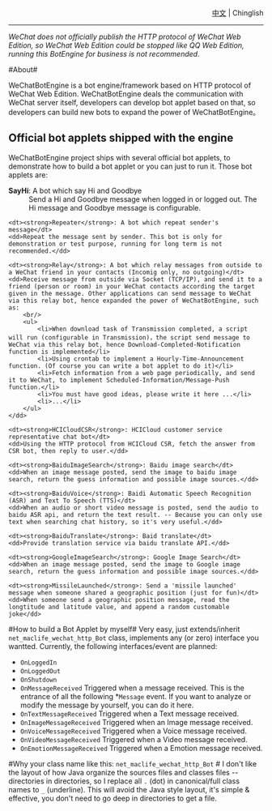 <div style='text-align:right;'><a href='ReadMe.中文.md'>中文</a> | <span>Chinglish</span></div>

----

*WeChat does not officially publish the HTTP protocol of WeChat Web Edition, so WeChat Web Edition could be stopped like QQ Web Edition, running this BotEngine for business is not recommended.*

#About#

WeChatBotEngine is a bot engine/framework based on HTTP protocol of WeChat Web Edition.
WeChatBotEngine deals the communication with WeChat server itself, developers can develop bot applet based on that, so developers can build new bots to expand the power of WeChatBotEngine。

## Official bot applets shipped with the engine ##
WeChatBotEngine project ships with several official bot applets, to demonstrate how to build a bot applet or you can just to run it.
Those bot applets are:

<dl>
	<dt><strong>SayHi</strong>: A bot which say Hi and Goodbye</dt>
	<dd>Send a Hi and Goodbye message when logged in or logged out. The Hi message and Goodbye message is configurable.</dd>

	<dt><strong>Repeater</strong>: A bot which repeat sender's message</dt>
	<dd>Repeat the message sent by sender. This bot is only for demonstration or test purpose, running for long term is not recommended.</dd>

	<dt><strong>Relay</strong>: A bot which relay messages from outside to a WeChat friend in your contacts (Incomig only, no outgoing)</dt>
	<dd>Receive message from outside via Socket (TCP/IP), and send it to a friend (person or room) in your WeChat contacts according the target given in the message. Other applications can send message to WeChat via this relay bot, hence expanded the power of WeChatBotEngine, such as:
		<br/>
		<ul>
			<li>When download task of Transmission completed, a script will run (configurable in Transmission)，the script send message to WeChat via this relay bot, hence Download-Completed-Notification function is implemented</li>
			<li>Using crontab to implement a Hourly-Time-Announcement function. (Of course you can write a bot applet to do it)</li>
			<li>Fetch information from a web page periodically, and send it to WeChat, to implement Scheduled-Information/Message-Push function.</li>
			<li>You must have good ideas, please write it here ...</li>
			<li>...</li>
		</ul>
	</dd>

	<dt><strong>HCICloudCSR</strong>: HCICloud customer service representative chat bot</dt>
	<dd>Using the HTTP protocol from HCICloud CSR, fetch the answer from CSR bot, then reply to user.</dd>

	<dt><strong>BaiduImageSearch</strong>: Baidu image search</dt>
	<dd>When an image message posted, send the image to baidu image search, return the guess information and possible image sources.</dd>

	<dt><strong>BaiduVoice</strong>: Baidi Automatic Speech Recognition (ASR) and Text To Speech (TTS)</dt>
	<dd>When an audio or short video message is posted, send the audio to baidu ASR api, and return the text result. -- Because you can only use text when searching chat history, so it's very useful.</dd>

	<dt><strong>BaiduTranslate</strong>: Baid translate</dt>
	<dd>Provide translation service via baidu translate API.</dd>

	<dt><strong>GoogleImageSearch</strong>: Google Image Search</dt>
	<dd>When an image message posted, send the image to Google image search, return the guess information and possible image sources.</dd>

	<dt><strong>MissileLaunched</strong>: Send a 'missile launched' message when someone shared a geographic position (just for fun)</dt>
	<dd>When someone send a geographic position message, read the longtitude and latitude value, and append a random customable joke</dd>
</dl>

#How to build a Bot Applet by myself#
Very easy, just extends/inherit `net_maclife_wechat_http_Bot` class, implements any (or zero) interface you wantted.
Currently, the following interfaces/event are planned:

- `OnLoggedIn`
- `OnLoggedOut`
- `OnShutdown`
- `OnMessageReceived` Triggered when a message received. This is the entrance of all the following *`Message` event. If you want to analyze or modify the message by yourself, you can do it here.
- `OnTextMessageReceived` Triggered when a Text message received.
- `OnImageMessageReceived` Triggered when an Image message received.
- `OnVoiceMessageReceived` Triggered when a Voice message received.
- `OnVideoMessageReceived` Triggered when a Video message received.
- `OnEmotionMessageReceived` Triggered when a Emotion message received.

#Why your class name like this: `net_maclife_wechat_http_Bot` #
I don't like the layout of how Java organize the sources files and classes files -- directories in directories, so I replace all `.` (dot) in canonical/full class names to `_` (underline). This will avoid the Java style layout, it's simple & effective, you don't need to go deep in directories to get a file.
